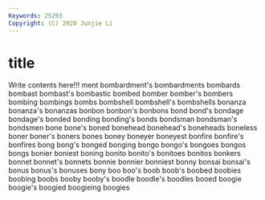 ```yaml
---
Keywords: 25293
Copyright: (C) 2020 Junjie Li
---
```


# title

Write contents here!!!
ment 
bombardment's 
bombardments 
bombards 
bombast 
bombast's 
bombastic 
bombed 
bomber 
bomber's
bombers 
bombing 
bombings 
bombs 
bombshell 
bombshell's 
bombshells 
bonanza 
bonanza's 
bonanzas
bonbon 
bonbon's 
bonbons 
bond 
bond's 
bondage 
bondage's 
bonded 
bonding 
bonding's
bonds 
bondsman 
bondsman's 
bondsmen 
bone 
bone's 
boned 
bonehead 
bonehead's 
boneheads
boneless 
boner 
boner's 
boners 
bones 
boney 
boneyer 
boneyest 
bonfire 
bonfire's
bonfires 
bong 
bong's 
bonged 
bonging 
bongo 
bongo's 
bongoes 
bongos 
bongs
bonier 
boniest 
boning 
bonito 
bonito's 
bonitoes 
bonitos 
bonkers 
bonnet 
bonnet's
bonnets 
bonnie 
bonnier 
bonniest 
bonny 
bonsai 
bonsai's 
bonus 
bonus's 
bonuses
bony 
boo 
boo's 
boob 
boob's 
boobed 
boobies 
boobing 
boobs 
booby
booby's 
boodle 
boodle's 
boodles 
booed 
boogie 
boogie's 
boogied 
boogieing 
boogies
